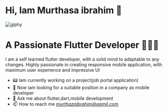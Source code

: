 # Hi, Iam Murthasa ibrahim 👋 

![giphy](https://user-images.githubusercontent.com/102374617/189583837-e3f94915-f305-4cd0-92b9-3e7ca19ccc64.gif) 
# A Passionate Flutter Developer 👨🏼‍💻
  I am a self learned flutter developer, with a solid mind to adaptable to any changes.
  Highly passionate in creating responsive mobile application, with maximum user experience and impressive UI
- 📟 Iam currently working on a project(job portal application)
- 🔎 Now iam looking for a suitable position in a company as mobile developer
- 🧩 Ask me about flutter,dart,mobile development
- 📫 How to reach me *murthazaibrahim@gamil.com*
